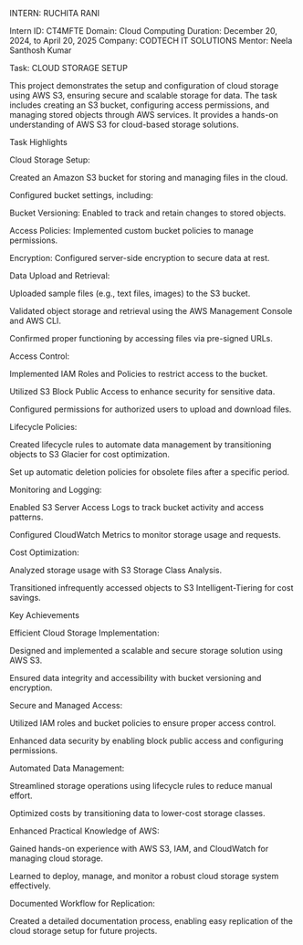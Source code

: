 INTERN: RUCHITA RANI

Intern ID: CT4MFTE
Domain: Cloud Computing
Duration: December 20, 2024, to April 20, 2025
Company: CODTECH IT SOLUTIONS
Mentor: Neela Santhosh Kumar

Task: CLOUD STORAGE SETUP

This project demonstrates the setup and configuration of cloud storage using AWS S3, ensuring secure and scalable storage for data. The task includes creating an S3 bucket, configuring access permissions, and managing stored objects through AWS services. It provides a hands-on understanding of AWS S3 for cloud-based storage solutions.

Task Highlights

Cloud Storage Setup:

  Created an Amazon S3 bucket for storing and managing files in the cloud.

  Configured bucket settings, including:

  Bucket Versioning: Enabled to track and retain changes to stored objects.

  Access Policies: Implemented custom bucket policies to manage permissions.

  Encryption: Configured server-side encryption to secure data at rest.

  Data Upload and Retrieval:

  Uploaded sample files (e.g., text files, images) to the S3 bucket.

  Validated object storage and retrieval using the AWS Management Console and AWS CLI.

  Confirmed proper functioning by accessing files via pre-signed URLs.

Access Control:

  Implemented IAM Roles and Policies to restrict access to the bucket.

  Utilized S3 Block Public Access to enhance security for sensitive data.

  Configured permissions for authorized users to upload and download files.

Lifecycle Policies:

  Created lifecycle rules to automate data management by transitioning objects to S3 Glacier for cost optimization.

  Set up automatic deletion policies for obsolete files after a specific period.

Monitoring and Logging:

  Enabled S3 Server Access Logs to track bucket activity and access patterns.

  Configured CloudWatch Metrics to monitor storage usage and requests.

Cost Optimization:

  Analyzed storage usage with S3 Storage Class Analysis.

  Transitioned infrequently accessed objects to S3 Intelligent-Tiering for cost savings.

Key Achievements

Efficient Cloud Storage Implementation:

  Designed and implemented a scalable and secure storage solution using AWS S3.

  Ensured data integrity and accessibility with bucket versioning and encryption.

  Secure and Managed Access:

  Utilized IAM roles and bucket policies to ensure proper access control.

  Enhanced data security by enabling block public access and configuring permissions.

Automated Data Management:

  Streamlined storage operations using lifecycle rules to reduce manual effort.

  Optimized costs by transitioning data to lower-cost storage classes.

Enhanced Practical Knowledge of AWS:

  Gained hands-on experience with AWS S3, IAM, and CloudWatch for managing cloud storage.

Learned to deploy, manage, and monitor a robust cloud storage system effectively.

Documented Workflow for Replication:

Created a detailed documentation process, enabling easy replication of the cloud storage setup for future projects.

